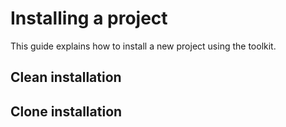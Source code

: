 # Installing a project

This guide explains how to install a new project using the toolkit.

## Clean installation

## Clone installation
